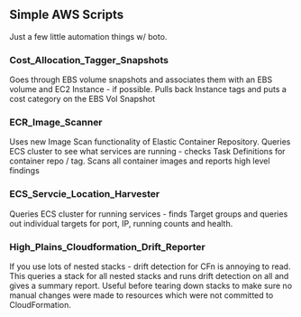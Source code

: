 ## Simple AWS Scripts

Just a few little automation things w/ boto.

### Cost_Allocation_Tagger_Snapshots

Goes through EBS volume snapshots and associates them with an EBS volume and EC2 Instance - if possible. Pulls back Instance tags and puts a cost category on the EBS Vol Snapshot

### ECR_Image_Scanner

Uses new Image Scan functionality of Elastic Container Repository. Queries ECS cluster to see what services are running - checks Task Definitions for container repo / tag. Scans all container images and reports high level findings

### ECS_Servcie_Location_Harvester

Queries ECS cluster for running services - finds Target groups and queries out individual targets for port, IP, running counts and health. 

### High_Plains_Cloudformation_Drift_Reporter

If you use lots of nested stacks - drift detection for CFn is annoying to read. This queries a stack for all nested stacks and runs drift detection on all and gives a summary report.  Useful before tearing down stacks to make sure no manual changes were made to resources which were not committed to CloudFormation.
